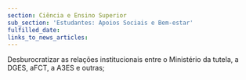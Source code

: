 ```yaml
---
section: Ciência e Ensino Superior
sub_section: 'Estudantes: Apoios Sociais e Bem-estar'
fulfilled_date:
links_to_news_articles:
---
```


Desburocratizar as relações institucionais entre o Ministério da tutela, a DGES, aFCT, a A3ES e outras;